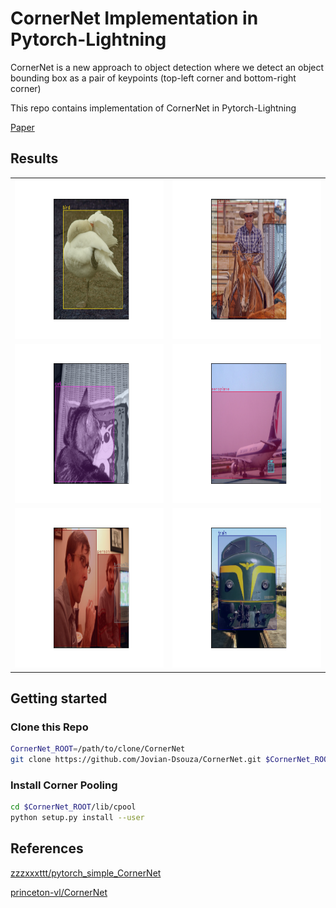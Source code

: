 
# CornerNet Implementation in Pytorch-Lightning

CornerNet is a new approach to object detection where we detect an object bounding box as a pair of keypoints (top-left corner and bottom-right corner)

This repo contains implementation of CornerNet in Pytorch-Lightning 

[Paper](https://arxiv.org/abs/1808.01244)

## Results

<table>
  <tr>
    <td> <img src="result/0.png" height = 255 ></td>
    <td> <img src="result/1.png" height = 255 ></td>
  </tr> 
   <tr>
    <td> <img src="result/2.png" height = 255 ></td>
    <td> <img src="result/3.png" height = 255 ></td>
  </tr> 
  <tr>
    <td> <img src="result/5.png" height = 255 ></td>
    <td> <img src="result/6.png" height = 255 ></td>
  </tr>
</table>



## Getting started 

### Clone this Repo
```bash
CornerNet_ROOT=/path/to/clone/CornerNet
git clone https://github.com/Jovian-Dsouza/CornerNet.git $CornerNet_ROOT
```

### Install Corner Pooling

```bash
cd $CornerNet_ROOT/lib/cpool
python setup.py install --user
```

## References

[zzzxxxttt/pytorch_simple_CornerNet](https://github.com/zzzxxxttt/pytorch_simple_CornerNet)

[princeton-vl/CornerNet](https://github.com/princeton-vl/CornerNet)